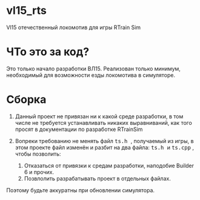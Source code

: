 # vl15_rts
Vl15 отечественный локомотив для игры RTrain Sim

# ЧТо это за код?

Это только начало разработки ВЛ15. Реализован только минимум, необходимый для возможности езды локомотива в симуляторе.

# Сборка

1. Данный проект не привязан ни к какой среде разработки, в том числе не требуется устанавливать никаких выравниваний, как того просят в документации по разработке RTrainSim
2. Вопреки требованию не менять файл <kbd> ts.h </kbd>, получаемый из игры, в этом проекте файл изменён и разбит на два файла:  <kbd> ts.h </kbd>  и <kbd> ts.cpp</kbd> , чтобы позволить:

      1. Отказаться от привязки к средам разработки, наподобие Builder 6 и прочих.
      2. Позвлолить разрабатывать проект в отдельных файлах.

Поэтому будьте аккуратны при обновлении симулятора.


           

